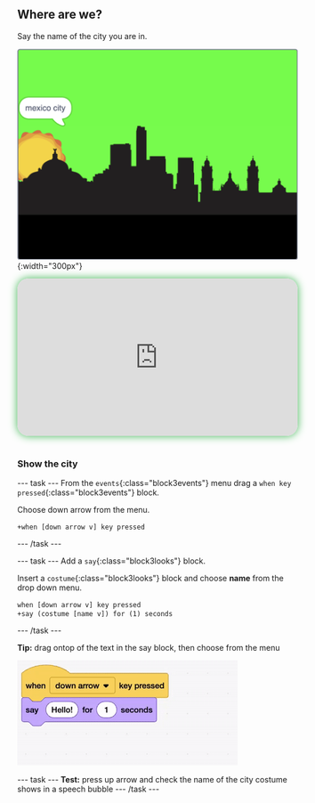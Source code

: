 ## Where are we?

<div style="display: flex; flex-wrap: wrap">
<div style="flex-basis: 200px; flex-grow: 1; margin-right: 15px;">
Say the name of the city you are in.
</div>
<div>

![ADD](images/where.png){:width="300px"}

</div>
</div>

<html>
<div style="position: relative; width: 100%; aspect-ratio: 16 / 9; border-radius: 20px; box-shadow: 0 0 15px #3fb654; overflow: hidden;">
<iframe style="position: absolute; top: 0; left: 0; right: 0; width: 100%; height: 100%; border: none;" src="https://www.youtube.com/embed/-g3lJIF2qHs?rel=0&cc_load_policy=1" allowfullscreen allow="accelerometer; autoplay; clipboard-write; encrypted-media; gyroscope; picture-in-picture; web-share">
</iframe>
</div><br>
</html>


### Show the city

--- task ---
From the `events`{:class="block3events"} menu drag a `when key pressed`{:class="block3events"} block.

Choose down arrow from the menu.

```blocks3
+when [down arrow v] key pressed
```
--- /task ---

--- task ---
Add a `say`{:class="block3looks"} block. 

Insert a `costume`{:class="block3looks"} block and choose **name** from the drop down menu. 

```blocks3
when [down arrow v] key pressed
+say (costume [name v]) for (1) seconds
```

--- /task ---

**Tip:** drag ontop of the text in the say block, then choose from the menu

![ALT TEXT](images/name.gif)

--- task ---
**Test:** press up arrow and check the name of the city costume shows in a speech bubble
--- /task ---
